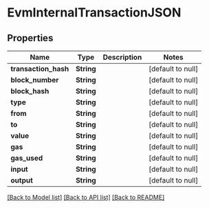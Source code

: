 # EvmInternalTransactionJSON
## Properties

| Name | Type | Description | Notes |
|------------ | ------------- | ------------- | -------------|
| **transaction\_hash** | **String** |  | [default to null] |
| **block\_number** | **String** |  | [default to null] |
| **block\_hash** | **String** |  | [default to null] |
| **type** | **String** |  | [default to null] |
| **from** | **String** |  | [default to null] |
| **to** | **String** |  | [default to null] |
| **value** | **String** |  | [default to null] |
| **gas** | **String** |  | [default to null] |
| **gas\_used** | **String** |  | [default to null] |
| **input** | **String** |  | [default to null] |
| **output** | **String** |  | [default to null] |

[[Back to Model list]](../README.md#documentation-for-models) [[Back to API list]](../README.md#documentation-for-api-endpoints) [[Back to README]](../README.md)

